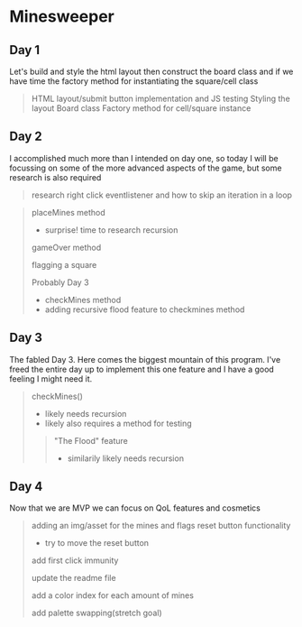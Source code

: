 # **Minesweeper**


## Day 1
Let's build and style the html layout then construct the board class and if we have time the factory method for instantiating the square/cell class
>HTML layout/submit button implementation and JS testing
>Styling the layout
>Board class
>Factory method for cell/square instance

## Day 2
I accomplished much more than I intended on day one, so today I will be focussing on some of the more advanced aspects of the game, but some research is also required
> research right click eventlistener and how to skip an iteration in a loop

> placeMines method
>
> - surprise! time to research recursion
>
> gameOver method
>
> flagging a square
>
> Probably Day 3
>
> - checkMines method
> - adding recursive flood feature to checkmines method

## Day 3
The fabled Day 3. Here comes the biggest mountain of this program. I've freed the entire day up to implement this one feature and I have a good feeling I might need it.
> checkMines()  
> - likely needs recursion
> - likely also requires a method for testing
>> "The Flood" feature
>> - similarily likely needs recursion

## Day 4
Now that we are MVP we can focus on QoL features and cosmetics
> adding an img/asset for the mines and flags
> reset button functionality
> - try to move the reset button
>
> add first click immunity
>
> update the readme file
>
> add a color index for each amount of mines
>
> add palette swapping(stretch goal)
